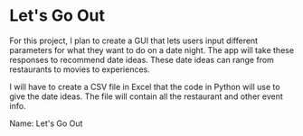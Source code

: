 # Let's Go Out

For this project, I plan to create a GUI that lets users input different parameters for what they want to do on a date night. The app will take these responses to recommend date ideas. 
These date ideas can range from restaurants to movies to experiences. 

I will have to create a CSV file in Excel that the code in Python will use to give the date ideas. The file will contain all the restaurant and other event info.

Name: Let's Go Out
